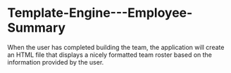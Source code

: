 # Template-Engine---Employee-Summary
When the user has completed building the team, the application will create an HTML file that displays a nicely formatted team roster based on the information provided by the user.
